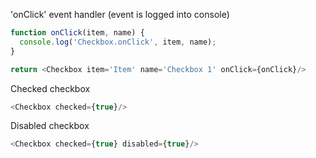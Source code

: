 'onClick' event handler (event is logged into console)
```js
function onClick(item, name) {
  console.log('Checkbox.onClick', item, name);
}

return <Checkbox item='Item' name='Checkbox 1' onClick={onClick}/>
```

Checked checkbox
```js
<Checkbox checked={true}/>
```

Disabled checkbox
```js
<Checkbox checked={true} disabled={true}/>
```